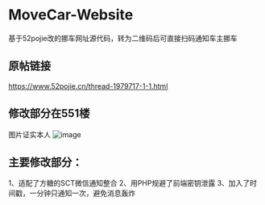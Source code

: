 # MoveCar-Website
基于52pojie改的挪车网址源代码，转为二维码后可直接扫码通知车主挪车
## 原帖链接
https://www.52pojie.cn/thread-1979717-1-1.html
## 修改部分在551楼
图片证实本人
![image](https://github.com/user-attachments/assets/9dc65ce9-7f39-4b20-906e-0c8694c359b0)

## 主要修改部分：
1、适配了方糖的SCT微信通知整合
2、用PHP规避了前端密钥泄露
3、加入了时间戳，一分钟只通知一次，避免消息轰炸
